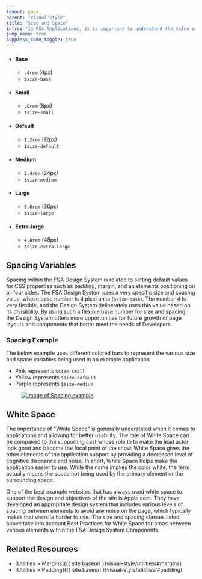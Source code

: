 ```yaml
---
layout: page
parent: "Visual Style"
title: "Size and Space"
intro: "In FSA Applications, it is important to understand the value of size and spacing of elements themselves along with the space around the element as well."
jump_menu: true
suppress_code_toggle: true
---
```


<ul class="docs__attr-list docs__attr-list--open">
  <li class="docs__attr-list__item">
    <h4 class="docs__sub_style">Base</h4>
    <div class="docs__attr-list__swatch size-swatch"><span class="size-swatch__blotch size-swatch__blotch--base"></span></div>
    <ul class="docs__attr-list__attr">
      <li class="docs__attr-list__attr-item"><code>.4rem</code> (4px)</li>
      <li class="docs__attr-list__attr-item"><code>$size-base</code></li>
    </ul>
  </li>
  <li class="docs__attr-list__item">
    <h4 class="docs__sub_style">Small</h4>
    <div class="docs__attr-list__swatch size-swatch"><span class="size-swatch__blotch size-swatch__blotch--small"></span></div>
    <ul class="docs__attr-list__attr">
      <li class="docs__attr-list__attr-item"><code>.8rem</code> (8px)</li>
      <li class="docs__attr-list__attr-item"><code>$size-small</code></li>
    </ul>
  </li>
  <li class="docs__attr-list__item">
    <h4 class="docs__sub_style">Default</h4>
    <div class="docs__attr-list__swatch size-swatch"><span class="size-swatch__blotch size-swatch__blotch--default"></span></div>
    <ul class="docs__attr-list__attr">
      <li class="docs__attr-list__attr-item"><code>1.2rem</code> (12px)</li>
      <li class="docs__attr-list__attr-item"><code>$size-default</code></li>
    </ul>
  </li>
  <li class="docs__attr-list__item">
    <h4 class="docs__sub_style">Medium</h4>
    <div class="docs__attr-list__swatch size-swatch"><span class="size-swatch__blotch size-swatch__blotch--medium"></span></div>
    <ul class="docs__attr-list__attr">
      <li class="docs__attr-list__attr-item"><code>2.4rem</code> (24px)</li>
      <li class="docs__attr-list__attr-item"><code>$size-medium</code></li>
    </ul>
  </li>
  <li class="docs__attr-list__item">
    <h4 class="docs__sub_style">Large</h4>
    <div class="docs__attr-list__swatch size-swatch"><span class="size-swatch__blotch size-swatch__blotch--large"></span></div>
    <ul class="docs__attr-list__attr">
      <li class="docs__attr-list__attr-item"><code>3.6rem</code> (36px)</li>
      <li class="docs__attr-list__attr-item"><code>$size-large</code></li>
    </ul>
  </li>
  <li class="docs__attr-list__item">
    <h4 class="docs__sub_style">Extra-large</h4>
    <div class="docs__attr-list__swatch size-swatch"><span class="size-swatch__blotch size-swatch__blotch--extra-large"></span></div>
    <ul class="docs__attr-list__attr">
      <li class="docs__attr-list__attr-item"><code>4.8rem</code> (48px)</li>
      <li class="docs__attr-list__attr-item"><code>$size-extra-large</code></li>
    </ul>
  </li>
</ul>

## Spacing Variables

Spacing within the FSA Design System is related to setting default values for CSS properties such as padding, margin, and an elements positioning on all four sides. The FSA Design System uses a very specific size and spacing value, whose base number is 4 pixel units (`$size-base`). The number 4 is very flexible, and the Design System deliberately uses this value based on its divisibility. By using such a flexible base number for size and spacing, the Design System offers more opportunities for future growth of page layouts and components that better meet the needs of Developers.

### Spacing Example

The below example uses different colored bars to represent the various size and space variables being used in an example application.

* Pink represents `$size-small`
* Yellow represents `$size-default`
* Purple represents `$size-medium`

<figure>
  <a href="{{ site.baseurl }}img/subcategories/applications/spacing-example.png" target="_blank"><img src="{{ site.baseurl }}img/subcategories/applications/spacing-example.png" alt="Image of Spacing example"></a>
</figure>

## White Space

The importance of "White Space" is generally understated when it comes to applications and allowing for better usability. The role of White Space can be compaired to the supporting cast whose role to to make the lead actor look good and become the focal point of the show. White Space gives the other elements of the application support by providing a decreased level of cognitive disonance and noise. In short, White Space helps make the application easier to use. While the name implies the color white, the term actually means the space not being used by the primary element or the surrounding space.

One of the best example websites that has always used white space to support the design and objectives of the site is Apple.com. They have developed an appropriate design system that includes various levels of spacing between elements to avoid any noise on the page, which typically makes that website harder to use. The size and spacing classes listed above take into account Best Practices for White Space for areas between various elements within the FSA Design System Components.

## Related Resources

* [Utilities > Margins]({{ site.baseurl }}visual-style/utilities/#margins)
* [Utilities > Padding]({{ site.baseurl }}visual-style/utilities/#padding)
